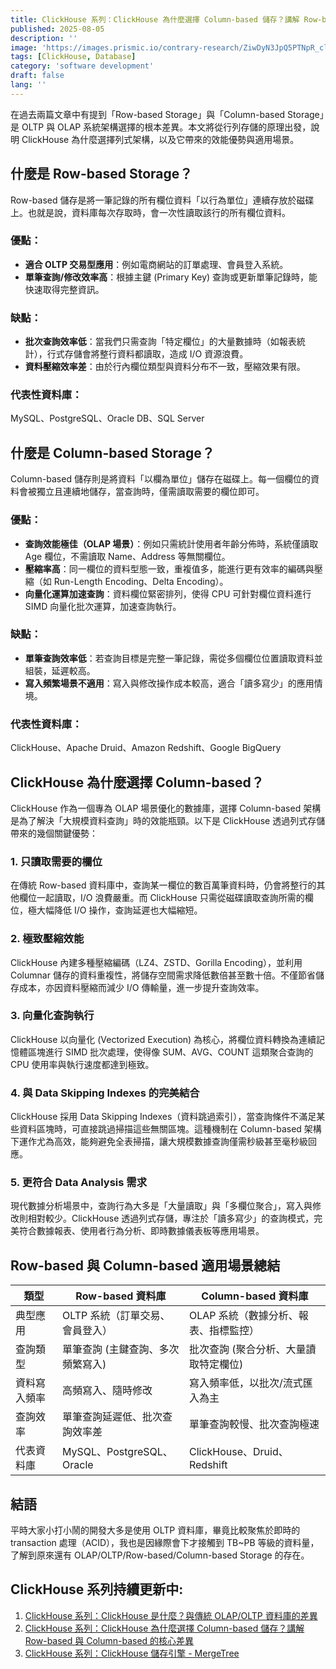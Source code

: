 ```yaml
---
title: ClickHouse 系列：ClickHouse 為什麼選擇 Column-based 儲存？講解 Row-based 與 Column-based 的核心差異
published: 2025-08-05
description: ''
image: 'https://images.prismic.io/contrary-research/ZiwDyN3JpQ5PTNpR_clickhousecover.png?auto=format,compress'
tags: [ClickHouse, Database]
category: 'software development'
draft: false 
lang: ''
---
```


在過去兩篇文章中有提到「Row-based Storage」與「Column-based Storage」是 OLTP 與 OLAP 系統架構選擇的根本差異。本文將從行列存儲的原理出發，說明 ClickHouse 為什麼選擇列式架構，以及它帶來的效能優勢與適用場景。

## 什麼是 Row-based Storage？

Row-based 儲存是將一筆記錄的所有欄位資料「以行為單位」連續存放於磁碟上。也就是說，資料庫每次存取時，會一次性讀取該行的所有欄位資料。

### 優點：

* **適合 OLTP 交易型應用**：例如電商網站的訂單處理、會員登入系統。
* **單筆查詢/修改效率高**：根據主鍵 (Primary Key) 查詢或更新單筆記錄時，能快速取得完整資訊。

### 缺點：

* **批次查詢效率低**：當我們只需查詢「特定欄位」的大量數據時（如報表統計），行式存儲會將整行資料都讀取，造成 I/O 資源浪費。
* **資料壓縮效率差**：由於行內欄位類型與資料分布不一致，壓縮效果有限。

### 代表性資料庫：

MySQL、PostgreSQL、Oracle DB、SQL Server

## 什麼是 Column-based Storage？

Column-based 儲存則是將資料「以欄為單位」儲存在磁碟上。每一個欄位的資料會被獨立且連續地儲存，當查詢時，僅需讀取需要的欄位即可。

### 優點：

* **查詢效能極佳（OLAP 場景）**：例如只需統計使用者年齡分佈時，系統僅讀取 Age 欄位，不需讀取 Name、Address 等無關欄位。
* **壓縮率高**：同一欄位的資料型態一致，重複值多，能進行更有效率的編碼與壓縮（如 Run-Length Encoding、Delta Encoding）。
* **向量化運算加速查詢**：資料欄位緊密排列，使得 CPU 可針對欄位資料進行 SIMD 向量化批次運算，加速查詢執行。

### 缺點：

* **單筆查詢效率低**：若查詢目標是完整一筆記錄，需從多個欄位位置讀取資料並組裝，延遲較高。
* **寫入頻繁場景不適用**：寫入與修改操作成本較高，適合「讀多寫少」的應用情境。

### 代表性資料庫：

ClickHouse、Apache Druid、Amazon Redshift、Google BigQuery

## ClickHouse 為什麼選擇 Column-based？

ClickHouse 作為一個專為 OLAP 場景優化的數據庫，選擇 Column-based 架構是為了解決「大規模資料查詢」時的效能瓶頸。以下是 ClickHouse 透過列式存儲帶來的幾個關鍵優勢：

### 1. 只讀取需要的欄位

在傳統 Row-based 資料庫中，查詢某一欄位的數百萬筆資料時，仍會將整行的其他欄位一起讀取，I/O 浪費嚴重。而 ClickHouse 只需從磁碟讀取查詢所需的欄位，極大幅降低 I/O 操作，查詢延遲也大幅縮短。

### 2. 極致壓縮效能

ClickHouse 內建多種壓縮編碼（LZ4、ZSTD、Gorilla Encoding），並利用 Columnar 儲存的資料重複性，將儲存空間需求降低數倍甚至數十倍。不僅節省儲存成本，亦因資料壓縮而減少 I/O 傳輸量，進一步提升查詢效率。

### 3. 向量化查詢執行

ClickHouse 以向量化 (Vectorized Execution) 為核心，將欄位資料轉換為連續記憶體區塊進行 SIMD 批次處理，使得像 SUM、AVG、COUNT 這類聚合查詢的 CPU 使用率與執行速度都達到極致。

### 4. 與 Data Skipping Indexes 的完美結合

ClickHouse 採用 Data Skipping Indexes（資料跳過索引），當查詢條件不滿足某些資料區塊時，可直接跳過掃描這些無關區塊。這種機制在 Column-based 架構下運作尤為高效，能夠避免全表掃描，讓大規模數據查詢僅需秒級甚至毫秒級回應。

### 5. 更符合 Data Analysis 需求

現代數據分析場景中，查詢行為大多是「大量讀取」與「多欄位聚合」，寫入與修改則相對較少。ClickHouse 透過列式存儲，專注於「讀多寫少」的查詢模式，完美符合數據報表、使用者行為分析、即時數據儀表板等應用場景。

## Row-based 與 Column-based 適用場景總結

| 類型     | Row-based 資料庫           | Column-based 資料庫          |
| ------ | ----------------------- | ------------------------- |
| 典型應用   | OLTP 系統（訂單交易、會員登入）      | OLAP 系統（數據分析、報表、指標監控）     |
| 查詢類型   | 單筆查詢 (主鍵查詢、多次頻繁寫入)      | 批次查詢 (聚合分析、大量讀取特定欄位)      |
| 資料寫入頻率 | 高頻寫入、隨時修改               | 寫入頻率低，以批次/流式匯入為主          |
| 查詢效率   | 單筆查詢延遲低、批次查詢效率差         | 單筆查詢較慢、批次查詢極速             |
| 代表資料庫  | MySQL、PostgreSQL、Oracle | ClickHouse、Druid、Redshift |

## 結語

平時大家小打小鬧的開發大多是使用 OLTP 資料庫，畢竟比較聚焦於即時的 transaction 處理（ACID），我也是因緣際會下才接觸到 TB~PB 等級的資料量，了解到原來還有 OLAP/OLTP/Row-based/Column-based Storage 的存在。

## ClickHouse 系列持續更新中:

1. [ClickHouse 系列：ClickHouse 是什麼？與傳統 OLAP/OLTP 資料庫的差異](https://blog.vicwen.app/posts/what-is-clickhouse/)
2. [ClickHouse 系列：ClickHouse 為什麼選擇 Column-based 儲存？講解 Row-based 與 Column-based 的核心差異](https://blog.vicwen.app/posts/clickhouse-column-row-based-storage/)
3. [ClickHouse 系列：ClickHouse 儲存引擎 - MergeTree](https://blog.vicwen.app/posts/clickhouse-mergetree-engine)